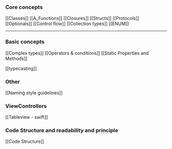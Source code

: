 ### Core concepts 
[[Classes]]
[[A_Functions]]
[[Closures]]
[[Structs]]
[[Protocols]]
[[Optionals]]
[[Control flow]]
[[Collection types]]
[[ENUM]]

___
### Basic concepts


[[Complex types]]
[[Operators & conditions]]
[[Static Properties and Methods]]




[[typecasting]]


### Other 
[[Naming style guidelines]]


### ViewControllers 

[[Tableview - swift]]

### Code Structure and readability and principle 
[[Code Structure]]
